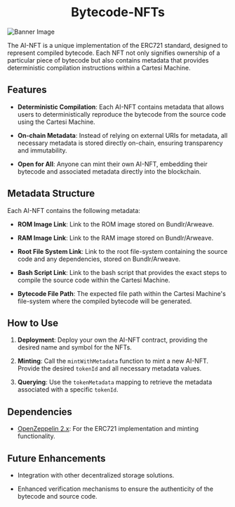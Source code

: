 <h1 align="center">Bytecode-NFTs</h1>

![Banner Image](https://raw.githubusercontent.com/laurentpayot/minidenticons/main/img/minidenticons.svg)

The AI-NFT is a unique implementation of the ERC721 standard, designed to represent compiled bytecode. Each NFT not only signifies ownership of a particular piece of bytecode but also contains metadata that provides deterministic compilation instructions within a Cartesi Machine.

## Features

- **Deterministic Compilation**: Each AI-NFT contains metadata that allows users to deterministically reproduce the bytecode from the source code using the Cartesi Machine.
  
- **On-chain Metadata**: Instead of relying on external URIs for metadata, all necessary metadata is stored directly on-chain, ensuring transparency and immutability.

- **Open for All**: Anyone can mint their own AI-NFT, embedding their bytecode and associated metadata directly into the blockchain.

## Metadata Structure

Each AI-NFT contains the following metadata:

- **ROM Image Link**: Link to the ROM image stored on Bundlr/Arweave.
  
- **RAM Image Link**: Link to the RAM image stored on Bundlr/Arweave.
  
- **Root File System Link**: Link to the root file-system containing the source code and any dependencies, stored on Bundlr/Arweave.
  
- **Bash Script Link**: Link to the bash script that provides the exact steps to compile the source code within the Cartesi Machine.
  
- **Bytecode File Path**: The expected file path within the Cartesi Machine's file-system where the compiled bytecode will be generated.

## How to Use

1. **Deployment**: Deploy your own the AI-NFT contract, providing the desired name and symbol for the NFTs.

2. **Minting**: Call the `mintWithMetadata` function to mint a new AI-NFT. Provide the desired `tokenId` and all necessary metadata values.

3. **Querying**: Use the `tokenMetadata` mapping to retrieve the metadata associated with a specific `tokenId`.

## Dependencies

- [OpenZeppelin 2.x](https://docs.openzeppelin.com/contracts/2.x/): For the ERC721 implementation and minting functionality.

## Future Enhancements

- Integration with other decentralized storage solutions.
  
- Enhanced verification mechanisms to ensure the authenticity of the bytecode and source code.
